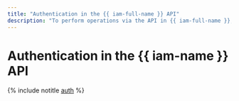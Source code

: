 ```yaml
---
title: "Authentication in the {{ iam-full-name }} API"
description: "To perform operations via the API in {{ iam-full-name }}, an identification and access control service, get an {{ iam-short-name }} token for your account."
---
```


# Authentication in the {{ iam-name }} API

{% include notitle [auth](../../_includes/authentication.md) %}
